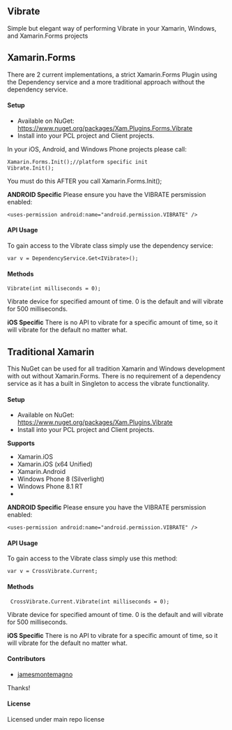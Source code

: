 ## Vibrate

Simple but elegant way of performing Vibrate in your Xamarin, Windows, and Xamarin.Forms projects

## Xamarin.Forms
There are 2 current implementations, a strict Xamarin.Forms Plugin using the Dependency service and a more traditional approach without the dependency service.

#### Setup
* Available on NuGet: https://www.nuget.org/packages/Xam.Plugins.Forms.Vibrate
* Install into your PCL project and Client projects.

In your iOS, Android, and Windows Phone projects please call:

```
Xamarin.Forms.Init();//platform specific init
Vibrate.Init();
```

You must do this AFTER you call Xamarin.Forms.Init();


**ANDROID Specific**
Please ensure you have the VIBRATE persmission enabled:

```
<uses-permission android:name="android.permission.VIBRATE" />
```

#### API Usage

To gain access to the Vibrate class simply use the dependency service:

```
var v = DependencyService.Get<IVibrate>();
```

#### Methods

```
Vibrate(int milliseconds = 0);
```

Vibrate device for specified amount of time. 0 is the default and will vibrate for 500 milliseconds.

**iOS Specific**
There is no API to vibrate for a specific amount of time, so it will vibrate for the default no matter what.



## Traditional Xamarin
This NuGet can be used for all tradition Xamarin and Windows development with out without Xamarin.Forms. There is no requirement of a dependency service as it has a built in Singleton to access the vibrate functionality.


#### Setup
* Available on NuGet: https://www.nuget.org/packages/Xam.Plugins.Vibrate
* Install into your PCL project and Client projects.

**Supports**
* Xamarin.iOS
* Xamarin.iOS (x64 Unified)
* Xamarin.Android
* Windows Phone 8 (Silverlight)
* Windows Phone 8.1 RT
* 
**ANDROID Specific**
Please ensure you have the VIBRATE persmission enabled:

```
<uses-permission android:name="android.permission.VIBRATE" />
```

#### API Usage

To gain access to the Vibrate class simply use this method:

```
var v = CrossVibrate.Current;
```

#### Methods

```
 CrossVibrate.Current.Vibrate(int milliseconds = 0);
```

Vibrate device for specified amount of time. 0 is the default and will vibrate for 500 milliseconds.

**iOS Specific**
There is no API to vibrate for a specific amount of time, so it will vibrate for the default no matter what.


#### Contributors
* [jamesmontemagno](https://github.com/jamesmontemagno)

Thanks!

#### License
Licensed under main repo license
